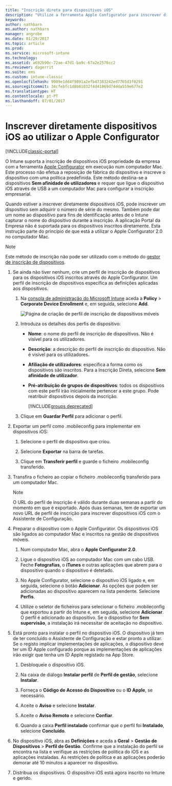 ```yaml
---
title: "Inscrição direta para dispositivos iOS"
description: "Utilize a ferramenta Apple Configurator para inscrever diretamente dispositivos iOS pertencentes à empresa com uma política predefinida ao ligá-los por USB a um computador Mac."
keywords: 
author: nathbarn
ms.author: nathbarn
manager: angrobe
ms.date: 01/29/2017
ms.topic: article
ms.prod: 
ms.service: microsoft-intune
ms.technology: 
ms.assetid: a692b90c-72ae-47d1-ba9c-67a2e2576cc2
ms.reviewer: dagerrit
ms.suite: ems
ms.custom: intune-classic
ms.openlocfilehash: 9909e1dd4f9891a2efb47383242ed7765d3f0291
ms.sourcegitcommit: 34cfebfc1d8b81032f4d41869d74dda559e677e2
ms.translationtype: HT
ms.contentlocale: pt-PT
ms.lasthandoff: 07/01/2017
---
```

# <a name="directly-enroll-ios-devices-by-using-apple-configurator"></a>Inscrever diretamente dispositivos iOS ao utilizar o Apple Configurator

[!INCLUDE[classic-portal](../includes/classic-portal.md)]

O Intune suporta a inscrição de dispositivos iOS propriedade da empresa com a ferramenta [Apple Configurator](http://go.microsoft.com/fwlink/?LinkId=518017) em execução num computador Mac. Este processo não efetua a reposição de fábrica do dispositivo e inscreve o dispositivo com uma política predefinida. Este método destina-se a dispositivos **Sem afinidade de utilizadores** e requer que ligue o dispositivo iOS através de USB a um computador Mac para configurar a inscrição empresarial.

Quando estiver a inscrever diretamente dispositivos iOS, pode inscrever um dispositivo sem adquirir o número de série do mesmo. Também pode dar um nome ao dispositivo para fins de identificação antes de o Intune capturar o nome do dispositivo durante a inscrição. A aplicação Portal da Empresa não é suportada para os dispositivos inscritos diretamente. Esta instrução parte do princípio de que está a utilizar o Apple Configurator 2.0 no computador Mac.

>[!NOTE]
>Este método de inscrição não pode ser utilizado com o método do [gestor de inscrição de dispositivos](enroll-corporate-owned-devices-with-the-device-enrollment-manager-in-microsoft-intune.md).

1.  Se ainda não tiver nenhum, crie um perfil de inscrição de dispositivos para os dispositivos iOS inscritos através do Apple Configurator. Um perfil de inscrição de dispositivos especifica as definições aplicadas aos dispositivos.

    1.  Na [consola de administração do Microsoft Intune](https://manage.microsoft.com) aceda a **Policy** &gt; **Corporate Device Enrollment** e, em seguida, selecione **Add**.

        ![Página de criação de perfil de inscrição de dispositivos móveis](../media/pol-sa-corp-enroll.png)

    2.  Introduza os detalhes dos perfis de dispositivo:

        -   **Nome**: o nome do perfil de inscrição de dispositivos. Não é visível para os utilizadores.

        -   **Descrição**: a descrição do perfil de inscrição do dispositivo. Não é visível para os utilizadores.

        -   **Afiliação de utilizadores**: especifica a forma como os dispositivos são inscritos. Para a Inscrição Direta, selecione **Sem afinidade de utilizador**.

        -   **Pré-atribuição de grupos de dispositivos**: todos os dispositivos com este perfil irão inicialmente pertencer a este grupo. Pode reatribuir dispositivos depois da inscrição.

            [!INCLUDE[groups deprecated](../includes/group-deprecation.md)]

    3.  Clique em **Guardar Perfil** para adicionar o perfil.

5.  Exportar um perfil como .mobileconfig para implementar em dispositivos iOS:

    1.   Selecione o perfil de dispositivo que criou.

    2.   Selecione **Exportar** na barra de tarefas.

    3.   Clique em **Transferir perfil** e guarde o ficheiro .mobileconfig transferido.

6.  Transfira o ficheiro ao copiar o ficheiro .mobileconfig transferido para um computador Mac.
    > [!NOTE]
    > O URL do perfil de inscrição é válido durante duas semanas a partir do momento em que é exportado. Após duas semanas, tem de exportar um novo URL de perfil de inscrição para inscrever dispositivos iOS com o Assistente de Configuração.

7.  Preparar o dispositivo com o Apple Configurator. Os dispositivos iOS são ligados ao computador Mac e inscritos na gestão de dispositivos móveis.

    1.  Num computador Mac, abra o **Apple Configurator 2.0**.

    2.  Ligue o dispositivo iOS ao computador Mac com um cabo USB. Feche **Fotografias**, o **iTunes** e outras aplicações que abrem para o dispositivo quando o dispositivo é detetado.

    3.  No Apple Configurator, selecione o dispositivo iOS ligado e, em seguida, selecione o botão **Adicionar**. As opções que podem ser adicionadas ao dispositivo aparecem na lista pendente. Selecione **Perfis**.

    4.  Utilize o seletor de ficheiros para selecionar o ficheiro .mobileconfig que exportou a partir do Intune e, em seguida, selecione **Adicionar**. O perfil é adicionado ao dispositivo.  Se o dispositivo for **Sem supervisão**, a instalação irá necessitar de aceitação no dispositivo.

8.  Está pronto para instalar o perfil no dispositivo iOS. O dispositivo já tem de ter concluído o Assistente de Configuração e estar pronto a utilizar. Se o registo implicar implementações de aplicações, o dispositivo deve ter um ID Apple configurado porque as implementações de aplicações irão exigir que tenha um ID Apple registado na App Store.

    1.  Desbloqueie o dispositivo iOS.

    2.  Na caixa de diálogo **Instalar perfil** de **Perfil de gestão**, selecione **Instalar**.

    3.  Forneça o **Código de Acesso do Dispositivo** ou o **ID Apple**, se necessário.

    4.  Aceite o **Aviso** e selecione **Instalar**.

    5.  Aceite o **Aviso Remoto** e selecione **Confiar**.

    6.  Quando a caixa **Perfil instalado** confirmar que o perfil foi **Instalado**, selecione **Concluído**.

9.  No dispositivo iOS, abra as **Definições** e aceda a **Geral** &gt; **Gestão de Dispositivos** &gt; **Perfil de Gestão**. Confirme que a instalação do perfil se encontra na lista e verifique as restrições de política do iOS e as aplicações instaladas. As restrições de política e as aplicações poderão demorar até 10 minutos a aparecer no dispositivo.

10.  Distribua os dispositivos. O dispositivo iOS está agora inscrito no Intune e gerido.
